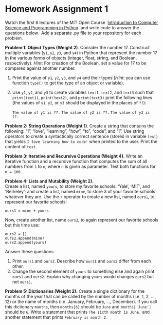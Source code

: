 # Homework Assignment 1

Watch the first 6 lectures of the MIT Open Course 
[Introduction to Computer Science and Programming in Python](https://ocw.mit.edu/courses/electrical-engineering-and-computer-science/6-0001-introduction-to-computer-science-and-programming-in-python-fall-2016/lecture-videos/) 
and write code to answer the questions below. 
Add a separate .py file to your repository for each problem. 

**Problem 1: Object Types (Weight 2)**. 
Consider the number 17. 
Construct multiple variables (`y1`, `y2`, `y3`, and `y4`) in Python that 
represent the number 17 in the various forms of objects
 (integer, float, string, and Boolean, respectively). 
 *Hint*: For creation of the Boolean, set a value for 17 to be compared 
 against another number.
1.	Print the value of `y1`, `y2`, `y3`, and `y4` and their types 
(*Hint*: you can use function `type()` to get the type of an object or variable). 
2.	Use `y1`, `y2`, and `y3` to create variables `text1`, `text2`, and `text3` 
such that `print(text1)`, `print(text2)`, and `print(text3)` 
      print the following lines
(the values of `y1`, `y2`, or `y3` should be displayed in the places of `??`):

    `The value of y1 is ??.` 
    `The value of y2 is ??.` 
    `The value of y3 is ??.`

**Problem 2: String Operations (Weight 1)**. 
Create a string that contains the following: 
“I”, “love”, “learning”, “how”, “to”, “code”, and “!”. 
Use string operators to create a syntactically correct sentence 
(stored in variable `text`) that yields 
`I love learning how to code!` when printed to the user. Print the content of `text`.

**Problem 3: Iterative and Recursive Operations (Weight 4).**
 Write an iterative function and a recursive function that computes 
 the sum of all numbers from `1` to `n`, where `n` is given as parameter. 
 Test both functions for `n = 100`.
 
**Problem 4: Lists and Mutability (Weight 2)**.  
Create a list, named `yours`, to store my favorite schools: 
‘Yale’, ‘MIT’, and ‘Berkeley’; 
and create a list, named `mine`, to store 3 of your favorite schools 
whatever they are. 
Use the `+` operator to create a new list, named `ours1`, 
to represent our favorite schools:

    ours1 = mine + yours

Now, create another list, name `ours2`, to again represent our favorite schools 
but this time use: 

    ours2 = []
    ours2.append(mine)
    ours2.append(yours)

Answer these questions: 
1.	Print `ours1` and `ours2`. Describe how `ours1` and `ours2` differ from 
each other.
2.	Change the second element of `yours` to something else and 
again print `ours1` and `ours2`. 
Explain why changing `yours` would changes `ours2` but not `ours1`. 
 
**Problem 5: Dictionaries (Weight 2).**
 Create a single dictionary for the months of the year that can be called by 
 the number of months (i.e. 1, 2, ..., 12) or the name of months 
 (i.e. January, February, ..., December). If you call this dictionary `months`, 
 then `months[6]` should be `June` and `months['June']` should be `6`.
 Write a statement that prints `The sixth month is June.` 
 and another statement that prints `February is month 2.`

